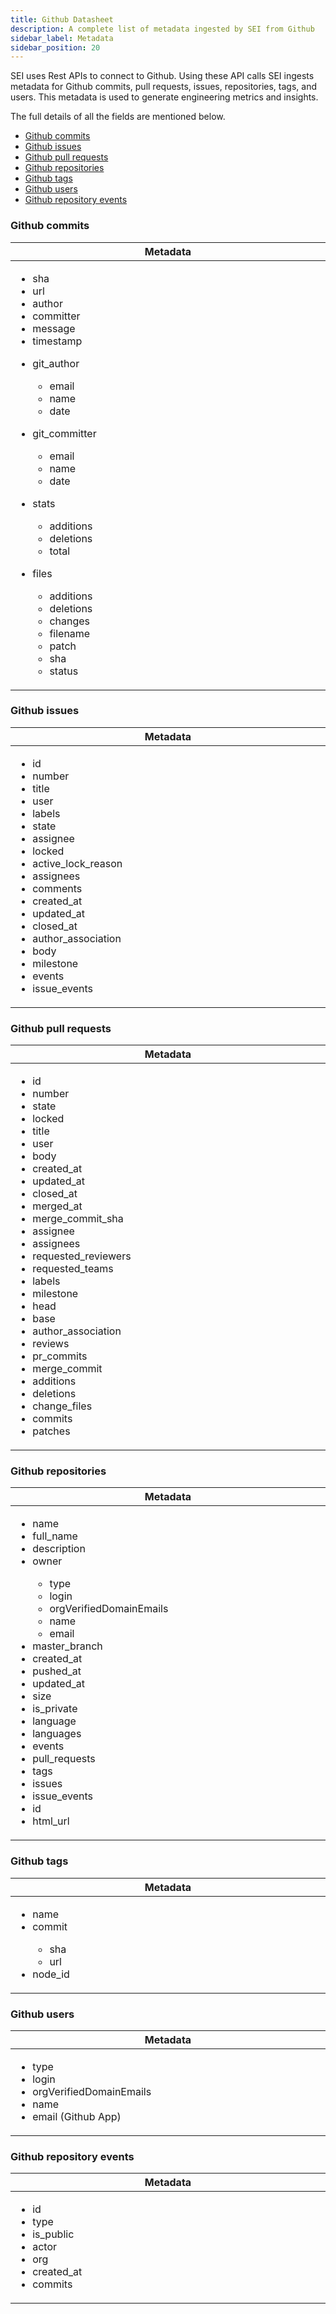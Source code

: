 ```yaml
---
title: Github Datasheet
description: A complete list of metadata ingested by SEI from Github
sidebar_label: Metadata
sidebar_position: 20
---
```

SEI uses Rest APIs to connect to Github. Using these API calls SEI ingests metadata
for Github commits, pull requests, issues, repositories, tags, and users. This metadata
is used to generate engineering metrics and insights.

The full details of all the fields are mentioned below.

- [Github commits](#github-commits)
- [Github issues](#github-issues)
- [Github pull requests](#github-pull-requests)
- [Github repositories](#github-repositories)
- [Github tags](#github-tags)
- [Github users](#github-users)
- [Github repository events](#github-repository-events)

### Github commits

<table>
  <thead>
    <tr>
      <th width="1000px">Metadata</th>
    </tr>
  </thead>
  <tbody>
    <tr width="1000px">
      <td>
        <ul>
          <li>sha</li>
          <li>url</li>
          <li>author</li>
          <li>committer</li>
          <li>message</li>
          <li>timestamp</li>
        </ul>
        <ul>
          <li>git_author</li>
            <ul>
              <li>email</li>
              <li>name</li>
              <li>date</li>
            </ul>
        </ul>
        <ul>
          <li>git_committer</li>
            <ul>
              <li>email</li>
              <li>name</li>
              <li>date</li>
            </ul>
        </ul>
        <ul>
          <li>stats</li>
            <ul>
              <li>additions</li>
              <li>deletions</li>
              <li>total</li>
            </ul>
        </ul>
        <ul>
          <li>files</li>
            <ul>
              <li>additions</li>
              <li>deletions</li>
              <li>changes</li>
              <li>filename</li>
              <li>patch</li>
              <li>sha</li>
              <li>status</li>
            </ul>
        </ul>
      </td>
    </tr>
  </tbody>
</table>

### Github issues

<table>
  <thead>
    <tr>
      <th width="1000px">Metadata</th>
    </tr>
  </thead>
  <tbody>
    <tr width="1000px">
      <td>
        <ul>
          <li>id</li>
          <li>number</li>
          <li>title</li>
          <li>user</li>
          <li>labels</li>
          <li>state</li>
          <li>assignee</li>
          <li>locked</li>
          <li>active_lock_reason</li>
          <li>assignees</li>
          <li>comments</li>
          <li>created_at</li>
          <li>updated_at</li>
          <li>closed_at</li>
          <li>author_association</li>
          <li>body</li>
          <li>milestone</li>
          <li>events</li>
          <li>issue_events</li>
        </ul>
      </td>
    </tr>
  </tbody>
</table>

### Github pull requests

<table>
  <thead>
    <tr>
      <th width="1000px">Metadata</th>
    </tr>
  </thead>
  <tbody>
    <tr width="1000px">
      <td>
        <ul>
          <li>id</li>
          <li>number</li>
          <li>state</li>
          <li>locked</li>
          <li>title</li>
          <li>user</li>
          <li>body</li>
          <li>created_at</li>
          <li>updated_at</li>
          <li>closed_at</li>
          <li>merged_at</li>
          <li>merge_commit_sha</li>
          <li>assignee</li>
          <li>assignees</li>
          <li>requested_reviewers</li>
          <li>requested_teams</li>
          <li>labels</li>
          <li>milestone</li>
          <li>head</li>
          <li>base</li>
          <li>author_association</li>
          <li>reviews</li>
          <li>pr_commits</li>
          <li>merge_commit</li>
          <li>additions</li>
          <li>deletions</li>
          <li>change_files</li>
          <li>commits</li>
          <li>patches</li>
        </ul>
      </td>
    </tr>
  </tbody>
</table>

### Github repositories

<table>
  <thead>
    <tr>
      <th width="1000px">Metadata</th>
    </tr>
  </thead>
  <tbody>
    <tr width="1000px">
      <td>
        <ul>
          <li>name</li>
          <li>full_name</li>
          <li>description</li>
          <li>owner</li>
            <ul>
              <li>type</li>
              <li>login</li>
              <li>orgVerifiedDomainEmails</li>
              <li>name</li>
              <li>email</li>
            </ul>
          <li>master_branch</li>
          <li>created_at</li>
          <li>pushed_at</li>
          <li>updated_at</li>
          <li>size</li>
          <li>is_private</li>
          <li>language</li>
          <li>languages</li>
          <li>events</li>
          <li>pull_requests</li>
          <li>tags</li>
          <li>issues</li>
          <li>issue_events</li>
          <li>id</li>
          <li>html_url</li>
        </ul>
      </td>
    </tr>
  </tbody>
</table>

### Github tags

<table>
  <thead>
    <tr>
      <th width="1000px">Metadata</th>
    </tr>
  </thead>
  <tbody>
    <tr width="1000px">
      <td>
        <ul>
          <li>name</li>
          <li>commit</li>
            <ul>
              <li>sha</li>
              <li>url</li>
            </ul>
          <li>node_id</li>
        </ul>
      </td>
    </tr>
  </tbody>
</table>

### Github users

<table>
  <thead>
    <tr>
      <th width="1000px">Metadata</th>
    </tr>
  </thead>
  <tbody>
    <tr width="1000px">
      <td>
        <ul>
          <li>type</li>
          <li>login</li>
          <li>orgVerifiedDomainEmails</li>
          <li>name</li>
          <li>email (Github App)</li>
        </ul>
      </td>
    </tr>
  </tbody>
</table>

### Github repository events

<table>
  <thead>
    <tr>
      <th width="1000px">Metadata</th>
    </tr>
  </thead>
  <tbody>
    <tr width="1000px">
      <td>
        <ul>
          <li>id</li>
          <li>type</li>
          <li>is_public</li>
          <li>actor</li>
          <li>org</li>
          <li>created_at</li>
          <li>commits</li>
        </ul>
      </td>
    </tr>
  </tbody>
</table>